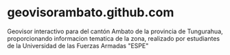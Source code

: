 # geovisorambato.github.com
Geovisor interactivo para del cantón Ambato de la provincia de Tungurahua, proporcionando informacion tematica de la zona, realizado por estudiantes de la Universidad de las Fuerzas Armadas "ESPE"
